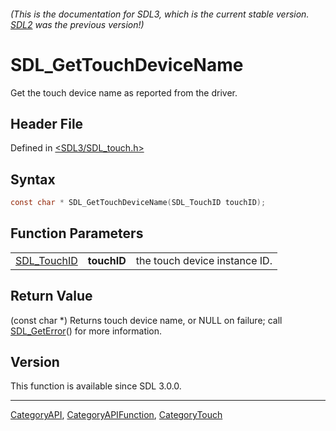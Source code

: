###### (This is the documentation for SDL3, which is the current stable version. [SDL2](https://wiki.libsdl.org/SDL2/) was the previous version!)
# SDL_GetTouchDeviceName

Get the touch device name as reported from the driver.

## Header File

Defined in [<SDL3/SDL_touch.h>](https://github.com/libsdl-org/SDL/blob/main/include/SDL3/SDL_touch.h)

## Syntax

```c
const char * SDL_GetTouchDeviceName(SDL_TouchID touchID);
```

## Function Parameters

|                            |             |                               |
| -------------------------- | ----------- | ----------------------------- |
| [SDL_TouchID](SDL_TouchID) | **touchID** | the touch device instance ID. |

## Return Value

(const char *) Returns touch device name, or NULL on failure; call
[SDL_GetError](SDL_GetError)() for more information.

## Version

This function is available since SDL 3.0.0.

----
[CategoryAPI](CategoryAPI), [CategoryAPIFunction](CategoryAPIFunction), [CategoryTouch](CategoryTouch)

